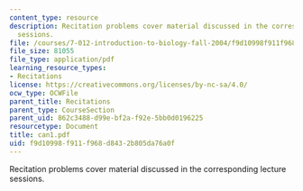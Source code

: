 ```yaml
---
content_type: resource
description: Recitation problems cover material discussed in the corresponding lecture
  sessions.
file: /courses/7-012-introduction-to-biology-fall-2004/f9d10998f911f968d8432b805da76a0f_can1.pdf
file_size: 81055
file_type: application/pdf
learning_resource_types:
- Recitations
license: https://creativecommons.org/licenses/by-nc-sa/4.0/
ocw_type: OCWFile
parent_title: Recitations
parent_type: CourseSection
parent_uid: 862c3488-d99e-bf2a-f92e-5bb0d0196225
resourcetype: Document
title: can1.pdf
uid: f9d10998-f911-f968-d843-2b805da76a0f
---
```

Recitation problems cover material discussed in the corresponding lecture sessions.